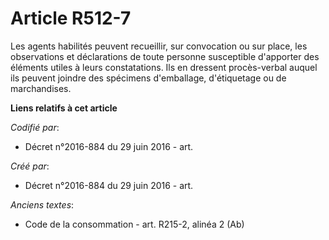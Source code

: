 # Article R512-7

Les agents habilités peuvent recueillir, sur convocation ou sur place, les observations et déclarations de toute personne
susceptible d'apporter des éléments utiles à leurs constatations. Ils en dressent procès-verbal auquel ils peuvent joindre
des spécimens d'emballage, d'étiquetage ou de marchandises.

**Liens relatifs à cet article**

_Codifié par_:

  - Décret n°2016-884 du 29 juin 2016 - art.

_Créé par_:

  - Décret n°2016-884 du 29 juin 2016 - art.

_Anciens textes_:

  - Code de la consommation - art. R215-2, alinéa 2 (Ab)
